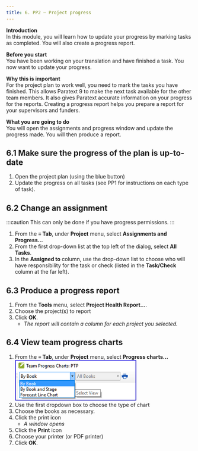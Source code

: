 ```yaml
---
title: 6. PP2 – Project progress
---
```

**Introduction**  
In this module, you will learn how to update your progress by marking tasks as completed. You will also create a progress report.

**Before you start**  
You have been working on your translation and have finished a task. You now want to update your progress.

**Why this is important**   
For the project plan to work well, you need to mark the tasks you have finished. This allows Paratext 9 to make the next task available for the other team members. It also gives Paratext accurate information on your progress for the reports. Creating a progress report helps you prepare a report for your supervisors and funders.

**What you are going to do**  
You will open the assignments and progress window and update the progress made. You will then produce a report.



## 6.1 Make sure the progress of the plan is up-to-date
1.  Open the project plan (using the blue button)
1.  Update the progress on all tasks (see PP1 for instructions on each type of task).

## 6.2 Change an assignment
:::caution
This can only be done if you have progress permissions.
:::

1.  From the **≡ Tab**, under **Project** menu, select **Assignments and Progress…**
1.  From the first drop-down list at the top left of the dialog, select **All Tasks**.
1.  In the **Assigned to** column, use the drop-down list to choose who will have responsibility for the task or check (listed in the **Task/Check** column at the far left).


## 6.3 Produce a progress report
1.  From the **Tools** menu, select **Project Health Report…**.
1.  Choose the project(s) to report
1.  Click **OK**.  
     -  *The report will contain a column for each project you selected.*
 
## 6.4 View team progress charts
1.  From the **≡ Tab**, under **Project** menu, select **Progress charts…**  
    ![](../media/c39b0bb812f828a6a704052c6f10ebf4.png)  
1.  Use the first dropdown box to choose the type of chart
1.  Choose the books as necessary.
1.  Click the print icon  
     -  *A window opens*
1.  Click the **Print** icon
1.  Choose your printer (or PDF printer)
1.  Click **OK**.
